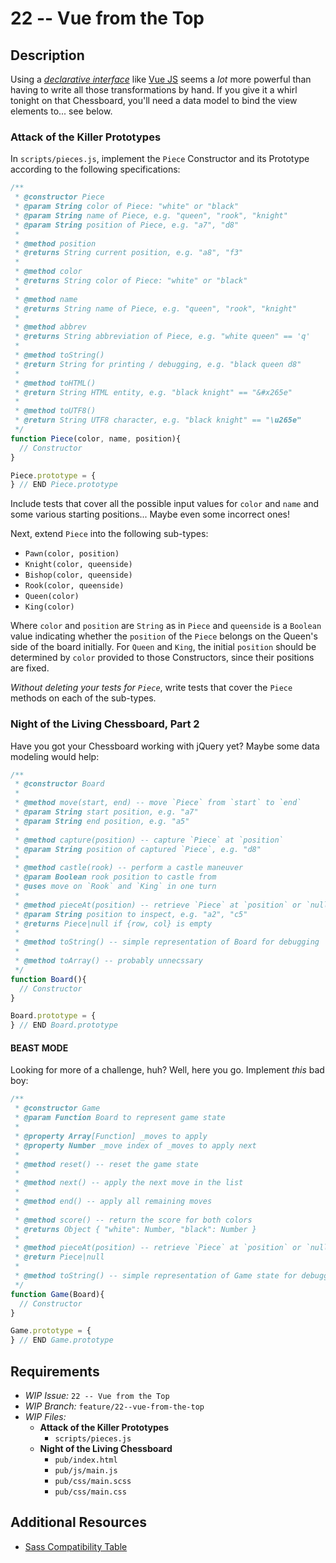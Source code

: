 # 22 -- Vue from the Top

## Description

Using a [_declarative interface_](http://en.wikipedia.org/wiki/Declarative_programming) like [Vue JS](http://vuejs.org) seems a _lot_ more powerful than having to write all those transformations by hand. If you give it a whirl tonight on that Chessboard, you'll need a data model to bind the view elements to... see below.

### Attack of the Killer Prototypes

In `scripts/pieces.js`, implement the `Piece` Constructor and its Prototype according to the following specifications:

```javascript
/**
 * @constructor Piece
 * @param String color of Piece: "white" or "black"
 * @param String name of Piece, e.g. "queen", "rook", "knight"
 * @param String position of Piece, e.g. "a7", "d8"
 *
 * @method position
 * @returns String current position, e.g. "a8", "f3"
 *
 * @method color
 * @returns String color of Piece: "white" or "black"
 *
 * @method name
 * @returns String name of Piece, e.g. "queen", "rook", "knight"
 *
 * @method abbrev
 * @returns String abbreviation of Piece, e.g. "white queen" == 'q'
 *
 * @method toString()
 * @return String for printing / debugging, e.g. "black queen d8"
 *
 * @method toHTML()
 * @return String HTML entity, e.g. "black knight" == "&#x265e"
 *
 * @method toUTF8()
 * @return String UTF8 character, e.g. "black knight" == "\u265e"
 */
function Piece(color, name, position){
  // Constructor
}

Piece.prototype = {
} // END Piece.prototype
```

Include tests that cover all the possible input values for `color` and `name` and some various starting positions... Maybe even some incorrect ones!

Next, extend `Piece` into the following sub-types:

* `Pawn(color, position)`
* `Knight(color, queenside)`
* `Bishop(color, queenside)`
* `Rook(color, queenside)`
* `Queen(color)`
* `King(color)`

Where `color` and `position` are `String` as in `Piece` and `queenside` is a `Boolean` value indicating whether the `position` of the `Piece` belongs on the Queen's side of the board initially. For `Queen` and `King`, the initial `position` should be determined by `color` provided to those Constructors, since their positions are fixed.

_Without deleting your tests for `Piece`_, write tests that cover the `Piece` methods on each of the sub-types.

### Night of the Living Chessboard, Part 2

Have you got your Chessboard working with jQuery yet? Maybe some data modeling would help:

```javascript
/**
 * @constructor Board
 *
 * @method move(start, end) -- move `Piece` from `start` to `end`
 * @param String start position, e.g. "a7"
 * @param String end position, e.g. "a5"
 *
 * @method capture(position) -- capture `Piece` at `position`
 * @param String position of captured `Piece`, e.g. "d8"
 *
 * @method castle(rook) -- perform a castle maneuver
 * @param Boolean rook position to castle from
 * @uses move on `Rook` and `King` in one turn
 *
 * @method pieceAt(position) -- retrieve `Piece` at `position` or `null` if empty
 * @param String position to inspect, e.g. "a2", "c5"
 * @returns Piece|null if {row, col} is empty
 *
 * @method toString() -- simple representation of Board for debugging
 *
 * @method toArray() -- probably unnecssary
 */
function Board(){
  // Constructor
}

Board.prototype = {
} // END Board.prototype
```

#### BEAST MODE

Looking for more of a challenge, huh? Well, here you go. Implement _this_ bad boy:

```javascript
/**
 * @constructor Game
 * @param Function Board to represent game state
 *
 * @property Array[Function] _moves to apply
 * @property Number _move index of _moves to apply next
 *
 * @method reset() -- reset the game state
 *
 * @method next() -- apply the next move in the list
 *
 * @method end() -- apply all remaining moves
 *
 * @method score() -- return the score for both colors
 * @returns Object { "white": Number, "black": Number }
 *
 * @method pieceAt(position) -- retrieve `Piece` at `position` or `null` if empty
 * @return Piece|null
 *
 * @method toString() -- simple representation of Game state for debugging
 */
function Game(Board){
  // Constructor
}

Game.prototype = {
} // END Game.prototype
```

## Requirements

* _WIP Issue:_ `22 -- Vue from the Top`
* _WIP Branch:_ `feature/22--vue-from-the-top`
* _WIP Files:_
  * **Attack of the Killer Prototypes**
    * `scripts/pieces.js`
  * **Night of the Living Chessboard**
    * `pub/index.html`
    * `pub/js/main.js`
    * `pub/css/main.scss`
    * `pub/css/main.css`

## Additional Resources

* [Sass Compatibility Table](http://sass-compatibility.github.io/)

